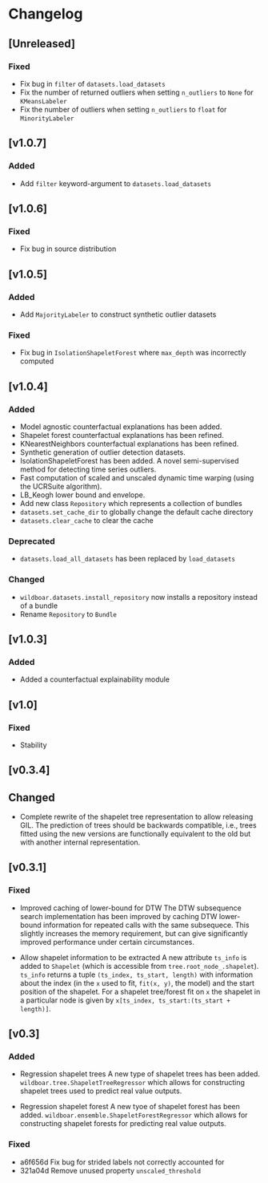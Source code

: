 # Changelog

## [Unreleased]

### Fixed

* Fix bug in `filter` of `datasets.load_datasets`
* Fix the number of returned outliers when setting `n_outliers` to `None` for
  `KMeansLabeler`
* Fix the number of outliers when setting `n_outliers` to `float` for
  `MinorityLabeler`

## [v1.0.7]

### Added

* Add `filter` keyword-argument to `datasets.load_datasets`

## [v1.0.6]

### Fixed

* Fix bug in source distribution

## [v1.0.5]

### Added

* Add `MajorityLabeler` to construct synthetic outlier datasets

### Fixed

* Fix bug in `IsolationShapeletForest` where `max_depth` was incorrectly computed

## [v1.0.4]

### Added
* Model agnostic counterfactual explanations has been added.
* Shapelet forest counterfactual explanations has been refined.
* KNearestNeighbors counterfactual explanations has been refined.
* Synthetic generation of outlier detection datasets.
* IsolationShapeletForest has been added. A novel semi-supervised method for detecting
  time series outliers.
* Fast computation of scaled and unscaled dynamic time warping (using the UCRSuite algorithm).
* LB_Keogh lower bound and envelope.
* Add new class `Repository` which represents a collection of bundles
* `datasets.set_cache_dir` to globally change the default cache directory
* `datasets.clear_cache` to clear the cache

### Deprecated

* `datasets.load_all_datasets` has been replaced by `load_datasets`

### Changed

* `wildboar.datasets.install_repository` now installs a repository instead of a bundle
* Rename `Repository` to `Bundle`

## [v1.0.3]

### Added

* Added a counterfactual explainability module

## [v1.0]

### Fixed

* Stability

## [v0.3.4]

## Changed

* Complete rewrite of the shapelet tree representation to allow releasing GIL.
  The prediction of trees should be backwards compatible, i.e., trees fitted using
  the new versions are functionally equivalent to the old but with another internal
  representation.

## [v0.3.1]

### Fixed

* Improved caching of lower-bound for DTW 
  The DTW subsequence search implementation has been improved by caching
  DTW lower-bound information for repeated calls with the same
  subsequece. This slightly increases the memory requirement, but can
  give significantly improved performance under certain circumstances.
 
* Allow shapelet information to be extracted 
  A new attribute `ts_info` is added to `Shapelet` (which is accessible 
  from `tree.root_node_.shapelet`). `ts_info` returns a tuple
  `(ts_index, ts_start, length)` with information about the index (in 
  the `x` used to fit, `fit(x, y)`, the model) and the start position of 
  the shapelet. For a shapelet tree/forest fit on `x` the shapelet in a 
  particular node is given by `x[ts_index, ts_start:(ts_start + length)]`.
  
## [v0.3]

### Added
* Regression shapelet trees 
  A new type of shapelet trees has been added. 
  `wildboar.tree.ShapeletTreeRegressor` which allows for constructing shapelet
  trees used to predict real value outputs.

* Regression shapelet forest
  A new tyoe of shapelet forest has been added. 
  `wildboar.ensemble.ShapeletForestRegressor` which allows for constructing
  shapelet forests for predicting real value outputs.

### Fixed

 * a6f656d Fix bug for strided labels not correctly accounted for
 * 321a04d Remove unused property `unscaled_threshold`
